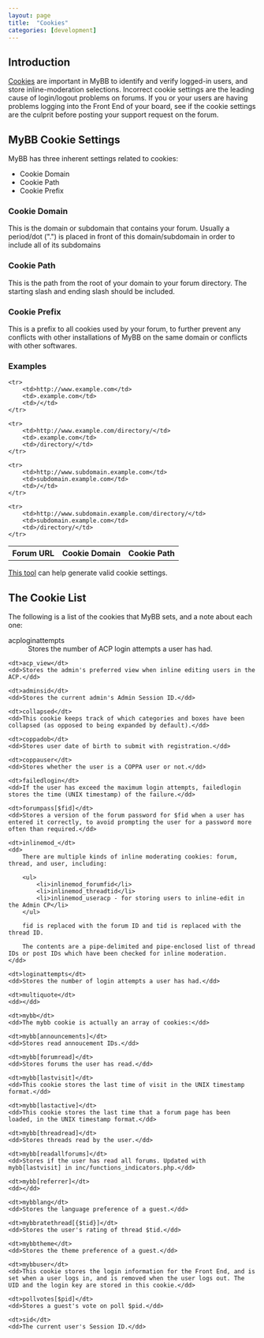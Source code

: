 ```yaml
---
layout: page
title:  "Cookies"
categories: [development]
---
```


## Introduction

[Cookies](https://en.wikipedia.org/wiki/HTTP_cookie) are important in MyBB to identify and verify logged-in users, and store inline-moderation selections. Incorrect cookie settings are the leading cause of login/logout problems on forums. If you or your users are having problems logging into the Front End of your board, see if the cookie settings are the culprit before posting your support request on the forum.

## MyBB Cookie Settings

MyBB has three inherent settings related to cookies:

- Cookie Domain
- Cookie Path
- Cookie Prefix

### Cookie Domain

This is the domain or subdomain that contains your forum. Usually a period/dot (".") is placed in front of this domain/subdomain in order to include all of its subdomains

### Cookie Path

This is the path from the root of your domain to your forum directory. The starting slash and ending slash should be included.

### Cookie Prefix

This is a prefix to all cookies used by your forum, to further prevent any conflicts with other installations of MyBB on the same domain or conflicts with other softwares.

### Examples

<table>
	<tr>
		<th>Forum URL</th>
		<th>Cookie Domain</th>
		<th>Cookie Path</th>
	</tr>

	<tr>
		<td>http://www.example.com</td>
		<td>.example.com</td>
		<td>/</td>
	</tr>

	<tr>
		<td>http://www.example.com/directory/</td>
		<td>.example.com</td>
		<td>/directory/</td>
	</tr>

	<tr>
		<td>http://www.subdomain.example.com</td>
		<td>subdomain.example.com</td>
		<td>/</td>
	</tr>

	<tr>
		<td>http://www.subdomain.example.com/directory/</td>
		<td>subdomain.example.com</td>
		<td>/directory/</td>
	</tr>
</table>

[This tool](/tools/cookie-settings/) can help generate valid cookie settings.

## The Cookie List

The following is a list of the cookies that MyBB sets, and a note about each one:

<dl>
	<dt>acploginattempts</dt>
	<dd>Stores the number of ACP login attempts a user has had.</dd>

	<dt>acp_view</dt>
	<dd>Stores the admin's preferred view when inline editing users in the ACP.</dd>

	<dt>adminsid</dt>
	<dd>Stores the current admin's Admin Session ID.</dd>

	<dt>collapsed</dt>
	<dd>This cookie keeps track of which categories and boxes have been collapsed (as opposed to being expanded by default).</dd>

	<dt>coppadob</dt>
	<dd>Stores user date of birth to submit with registration.</dd>

	<dt>coppauser</dt>
	<dd>Stores whether the user is a COPPA user or not.</dd>

	<dt>failedlogin</dt>
	<dd>If the user has exceed the maximum login attempts, failedlogin stores the time (UNIX timestamp) of the failure.</dd>

	<dt>forumpass[$fid]</dt>
	<dd>Stores a version of the forum password for $fid when a user has entered it correctly, to avoid prompting the user for a password more often than required.</dd>

	<dt>inlinemod_</dt>
	<dd>
		There are multiple kinds of inline moderating cookies: forum, thread, and user, including:

		<ul>
			<li>inlinemod_forumfid</li>
			<li>inlinemod_threadtid</li>
			<li>inlinemod_useracp - for storing users to inline-edit in the Admin CP</li>
		</ul>

		fid is replaced with the forum ID and tid is replaced with the thread ID.

		The contents are a pipe-delimited and pipe-enclosed list of thread IDs or post IDs which have been checked for inline moderation.
	</dd>

	<dt>loginattempts</dt>
	<dd>Stores the number of login attempts a user has had.</dd>

	<dt>multiquote</dt>
	<dd></dd>

	<dt>mybb</dt>
	<dd>The mybb cookie is actually an array of cookies:</dd>

	<dt>mybb[announcements]</dt>
	<dd>Stores read annoucement IDs.</dd>

	<dt>mybb[forumread]</dt>
	<dd>Stores forums the user has read.</dd>

	<dt>mybb[lastvisit]</dt>
	<dd>This cookie stores the last time of visit in the UNIX timestamp format.</dd>

	<dt>mybb[lastactive]</dt>
	<dd>This cookie stores the last time that a forum page has been loaded, in the UNIX timestamp format.</dd>

	<dt>mybb[threadread]</dt>
	<dd>Stores threads read by the user.</dd>

	<dt>mybb[readallforums]</dt>
	<dd>Stores if the user has read all forums. Updated with mybb[lastvisit] in inc/functions_indicators.php.</dd>

	<dt>mybb[referrer]</dt>
	<dd></dd>

	<dt>mybblang</dt>
	<dd>Stores the language preference of a guest.</dd>

	<dt>mybbratethread[{$tid}]</dt>
	<dd>Stores the user's rating of thread $tid.</dd>

	<dt>mybbtheme</dt>
	<dd>Stores the theme preference of a guest.</dd>

	<dt>mybbuser</dt>
	<dd>This cookie stores the login information for the Front End, and is set when a user logs in, and is removed when the user logs out. The UID and the login key are stored in this cookie.</dd>

	<dt>pollvotes[$pid]</dt>
	<dd>Stores a guest's vote on poll $pid.</dd>

	<dt>sid</dt>
	<dd>The current user's Session ID.</dd>
</dl>
